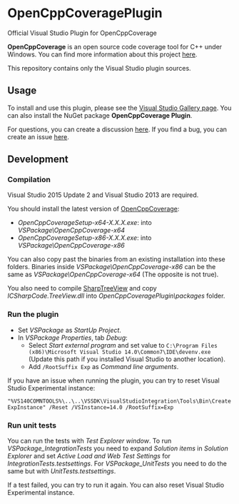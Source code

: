 # OpenCppCoveragePlugin
Official Visual Studio Plugin for OpenCppCoverage

**OpenCppCoverage** is an open source code coverage tool for C++ under Windows. You can find more information about this project [here](https://opencppcoverage.codeplex.com/).

This repository contains only the Visual Studio plugin sources.

## Usage

To install and use this plugin, please see the [Visual Studio Gallery page](https://visualstudiogallery.msdn.microsoft.com/f45b8e13-f847-4b3b-92df-984df633b60e).
You can also install the NuGet package **OpenCppCoverage Plugin**.

For questions, you can create a discussion [here](https://opencppcoverage.codeplex.com/discussions).
If you find a bug, you can create an issue [here](https://opencppcoverage.codeplex.com/workitem/list/basic).

## Development

### Compilation

Visual Studio 2015 Update 2 and Visual Studio 2013 are required.

You should install the latest version of [OpenCppCoverage](https://opencppcoverage.codeplex.com/releases):
* *OpenCppCoverageSetup-x64-X.X.X.exe*: into *VSPackage\OpenCppCoverage-x64* 
* *OpenCppCoverageSetup-x86-X.X.X.exe*: into *VSPackage\OpenCppCoverage-x86*

You can also copy past the binaries from an existing installation into these folders.
Binaries inside *VSPackage\OpenCppCoverage-x86* can be the same as *VSPackage\OpenCppCoverage-x64* (The opposite is not true).  

You also need to compile [SharpTreeView](https://github.com/icsharpcode/SharpDevelop/tree/master/src/Libraries/SharpTreeView) and copy *ICSharpCode.TreeView.dll* into *OpenCppCoveragePlugin\packages* folder.

### Run the plugin

* Set *VSPackage* as *StartUp Project*.
* In *VSPackage Properties*, tab *Debug*:
  * Select *Start external program* and set value to `C:\Program Files (x86)\Microsoft Visual Studio 14.0\Common7\IDE\devenv.exe` (Update this path if you installed Visual Studio to another location).
  * Add `/RootSuffix Exp` as *Command line arguments*.

If you have an issue when running the plugin, you can try to reset Visual Studio Experimental instance:

`"%VS140COMNTOOLS%\..\..\VSSDK\VisualStudioIntegration\Tools\Bin\CreateExpInstance" /Reset /VSInstance=14.0 /RootSuffix=Exp`

### Run unit tests

You can run the tests with *Test Explorer window*.
To run *VSPackage_IntegrationTests* you need to expand *Solution items* in *Solution Explorer* and set *Active Load and Web Test Settings* for *IntegrationTests.testsettings*.
For *VSPackage_UnitTests* you need to do the same but with *UnitTests.testsettings*.

If a test failed, you can try to run it again. You can also reset Visual Studio Experimental instance.

